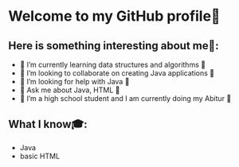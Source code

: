 # Welcome to my GitHub profile👋

## Here is something interesting about me🤣:

- 🔭 I’m currently learning data structures and algorithms 🔭
- 👯 I’m looking to collaborate on creating Java applications 👯
- 🤔 I’m looking for help with Java 🤔
- 💬 Ask me about Java, HTML 💬
- 🧑 I’m a high school student and I am currently doing my Abitur 🧑

##  What I know🎓:

- Java
- basic HTML

